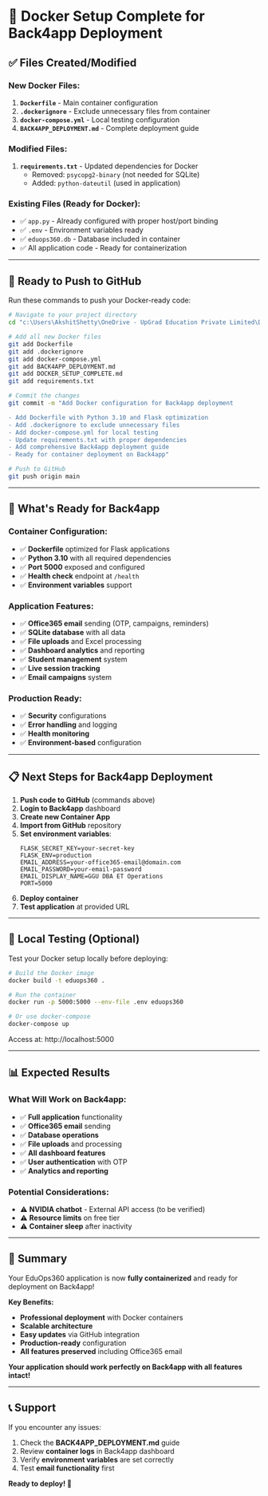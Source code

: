 # 🐳 Docker Setup Complete for Back4app Deployment

## ✅ Files Created/Modified

### **New Docker Files:**
1. **`Dockerfile`** - Main container configuration
2. **`.dockerignore`** - Exclude unnecessary files from container
3. **`docker-compose.yml`** - Local testing configuration
4. **`BACK4APP_DEPLOYMENT.md`** - Complete deployment guide

### **Modified Files:**
1. **`requirements.txt`** - Updated dependencies for Docker
   - Removed: `psycopg2-binary` (not needed for SQLite)
   - Added: `python-dateutil` (used in application)

### **Existing Files (Ready for Docker):**
- ✅ `app.py` - Already configured with proper host/port binding
- ✅ `.env` - Environment variables ready
- ✅ `eduops360.db` - Database included in container
- ✅ All application code - Ready for containerization

---

## 🚀 Ready to Push to GitHub

Run these commands to push your Docker-ready code:

```bash
# Navigate to your project directory
cd "c:\Users\AkshitShetty\OneDrive - UpGrad Education Private Limited\Desktop\Testing Phase\EduOps360\Ver14"

# Add all new Docker files
git add Dockerfile
git add .dockerignore
git add docker-compose.yml
git add BACK4APP_DEPLOYMENT.md
git add DOCKER_SETUP_COMPLETE.md
git add requirements.txt

# Commit the changes
git commit -m "Add Docker configuration for Back4app deployment

- Add Dockerfile with Python 3.10 and Flask optimization
- Add .dockerignore to exclude unnecessary files
- Add docker-compose.yml for local testing
- Update requirements.txt with proper dependencies
- Add comprehensive Back4app deployment guide
- Ready for container deployment on Back4app"

# Push to GitHub
git push origin main
```

---

## 🎯 What's Ready for Back4app

### **Container Configuration:**
- ✅ **Dockerfile** optimized for Flask applications
- ✅ **Python 3.10** with all required dependencies
- ✅ **Port 5000** exposed and configured
- ✅ **Health check** endpoint at `/health`
- ✅ **Environment variables** support

### **Application Features:**
- ✅ **Office365 email** sending (OTP, campaigns, reminders)
- ✅ **SQLite database** with all data
- ✅ **File uploads** and Excel processing
- ✅ **Dashboard analytics** and reporting
- ✅ **Student management** system
- ✅ **Live session tracking**
- ✅ **Email campaigns** system

### **Production Ready:**
- ✅ **Security** configurations
- ✅ **Error handling** and logging
- ✅ **Health monitoring**
- ✅ **Environment-based** configuration

---

## 📋 Next Steps for Back4app Deployment

1. **Push code to GitHub** (commands above)
2. **Login to Back4app** dashboard
3. **Create new Container App**
4. **Import from GitHub** repository
5. **Set environment variables**:
   ```
   FLASK_SECRET_KEY=your-secret-key
   FLASK_ENV=production
   EMAIL_ADDRESS=your-office365-email@domain.com
   EMAIL_PASSWORD=your-email-password
   EMAIL_DISPLAY_NAME=GGU DBA ET Operations
   PORT=5000
   ```
6. **Deploy container**
7. **Test application** at provided URL

---

## 🔧 Local Testing (Optional)

Test your Docker setup locally before deploying:

```bash
# Build the Docker image
docker build -t eduops360 .

# Run the container
docker run -p 5000:5000 --env-file .env eduops360

# Or use docker-compose
docker-compose up
```

Access at: http://localhost:5000

---

## 📊 Expected Results

### **What Will Work on Back4app:**
- ✅ **Full application** functionality
- ✅ **Office365 email** sending
- ✅ **Database operations**
- ✅ **File uploads** and processing
- ✅ **All dashboard features**
- ✅ **User authentication** with OTP
- ✅ **Analytics and reporting**

### **Potential Considerations:**
- ⚠️ **NVIDIA chatbot** - External API access (to be verified)
- ⚠️ **Resource limits** on free tier
- ⚠️ **Container sleep** after inactivity

---

## 🎉 Summary

Your EduOps360 application is now **fully containerized** and ready for deployment on Back4app! 

**Key Benefits:**
- **Professional deployment** with Docker containers
- **Scalable architecture** 
- **Easy updates** via GitHub integration
- **Production-ready** configuration
- **All features preserved** including Office365 email

**Your application should work perfectly on Back4app with all features intact!**

---

## 📞 Support

If you encounter any issues:
1. Check the **BACK4APP_DEPLOYMENT.md** guide
2. Review **container logs** in Back4app dashboard
3. Verify **environment variables** are set correctly
4. Test **email functionality** first

**Ready to deploy! 🚀**
